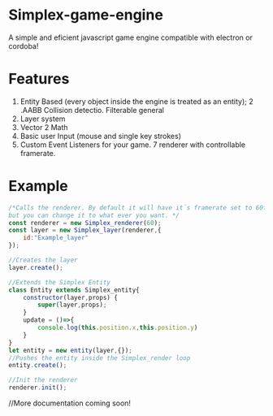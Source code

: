 # Simplex-game-engine
A simple and eficient javascript game engine compatible with electron or cordoba!

# Features
1. Entity Based (every object inside the engine is treated as an entity);
2 .AABB Collision detectio.
  Filterable
  general
3. Layer system
4. Vector 2 Math
5. Basic user Input (mouse and single key strokes)
6. Custom Event Listeners for your game.
7  renderer with controllable framerate.



# Example

```Javascript
/*Calls the renderer. By default it will have it´s framerate set to 60fps 
but you can change it to what ever you want. */
const renderer = new Simplex_renderer(60);
const layer = new Simplex_layer(renderer,{
    id:"Example_layer"
});

//Creates the layer
layer.create();

//Extends the Simplex Entity
class Entity extends Simplex_entity{
    constructor(layer,props) {
        super(layer,props);
    }
    update = ()=>{
        console.log(this.position.x,this.position.y)
    }
}
let entity = new entity(layer,{});
//Pushes the entity inside the Simplex_render loop
entity.create();

//Init the renderer
renderer.init();
```

//More documentation coming soon!
